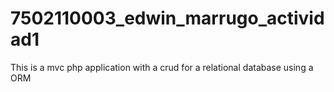 # 7502110003_edwin_marrugo_actividad1
This is a mvc php application with a crud for a relational database using a ORM
